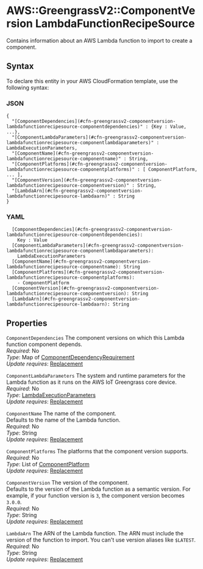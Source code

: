 # AWS::GreengrassV2::ComponentVersion LambdaFunctionRecipeSource<a name="aws-properties-greengrassv2-componentversion-lambdafunctionrecipesource"></a>

Contains information about an AWS Lambda function to import to create a component\.

## Syntax<a name="aws-properties-greengrassv2-componentversion-lambdafunctionrecipesource-syntax"></a>

To declare this entity in your AWS CloudFormation template, use the following syntax:

### JSON<a name="aws-properties-greengrassv2-componentversion-lambdafunctionrecipesource-syntax.json"></a>

```
{
  "[ComponentDependencies](#cfn-greengrassv2-componentversion-lambdafunctionrecipesource-componentdependencies)" : {Key : Value, ...},
  "[ComponentLambdaParameters](#cfn-greengrassv2-componentversion-lambdafunctionrecipesource-componentlambdaparameters)" : LambdaExecutionParameters,
  "[ComponentName](#cfn-greengrassv2-componentversion-lambdafunctionrecipesource-componentname)" : String,
  "[ComponentPlatforms](#cfn-greengrassv2-componentversion-lambdafunctionrecipesource-componentplatforms)" : [ ComponentPlatform, ... ],
  "[ComponentVersion](#cfn-greengrassv2-componentversion-lambdafunctionrecipesource-componentversion)" : String,
  "[LambdaArn](#cfn-greengrassv2-componentversion-lambdafunctionrecipesource-lambdaarn)" : String
}
```

### YAML<a name="aws-properties-greengrassv2-componentversion-lambdafunctionrecipesource-syntax.yaml"></a>

```
  [ComponentDependencies](#cfn-greengrassv2-componentversion-lambdafunctionrecipesource-componentdependencies): 
    Key : Value
  [ComponentLambdaParameters](#cfn-greengrassv2-componentversion-lambdafunctionrecipesource-componentlambdaparameters): 
    LambdaExecutionParameters
  [ComponentName](#cfn-greengrassv2-componentversion-lambdafunctionrecipesource-componentname): String
  [ComponentPlatforms](#cfn-greengrassv2-componentversion-lambdafunctionrecipesource-componentplatforms): 
    - ComponentPlatform
  [ComponentVersion](#cfn-greengrassv2-componentversion-lambdafunctionrecipesource-componentversion): String
  [LambdaArn](#cfn-greengrassv2-componentversion-lambdafunctionrecipesource-lambdaarn): String
```

## Properties<a name="aws-properties-greengrassv2-componentversion-lambdafunctionrecipesource-properties"></a>

`ComponentDependencies`  <a name="cfn-greengrassv2-componentversion-lambdafunctionrecipesource-componentdependencies"></a>
The component versions on which this Lambda function component depends\.  
*Required*: No  
*Type*: Map of [ComponentDependencyRequirement](aws-properties-greengrassv2-componentversion-componentdependencyrequirement.md)  
*Update requires*: [Replacement](https://docs.aws.amazon.com/AWSCloudFormation/latest/UserGuide/using-cfn-updating-stacks-update-behaviors.html#update-replacement)

`ComponentLambdaParameters`  <a name="cfn-greengrassv2-componentversion-lambdafunctionrecipesource-componentlambdaparameters"></a>
The system and runtime parameters for the Lambda function as it runs on the AWS IoT Greengrass core device\.  
*Required*: No  
*Type*: [LambdaExecutionParameters](aws-properties-greengrassv2-componentversion-lambdaexecutionparameters.md)  
*Update requires*: [Replacement](https://docs.aws.amazon.com/AWSCloudFormation/latest/UserGuide/using-cfn-updating-stacks-update-behaviors.html#update-replacement)

`ComponentName`  <a name="cfn-greengrassv2-componentversion-lambdafunctionrecipesource-componentname"></a>
The name of the component\.  
Defaults to the name of the Lambda function\.  
*Required*: No  
*Type*: String  
*Update requires*: [Replacement](https://docs.aws.amazon.com/AWSCloudFormation/latest/UserGuide/using-cfn-updating-stacks-update-behaviors.html#update-replacement)

`ComponentPlatforms`  <a name="cfn-greengrassv2-componentversion-lambdafunctionrecipesource-componentplatforms"></a>
The platforms that the component version supports\.  
*Required*: No  
*Type*: List of [ComponentPlatform](aws-properties-greengrassv2-componentversion-componentplatform.md)  
*Update requires*: [Replacement](https://docs.aws.amazon.com/AWSCloudFormation/latest/UserGuide/using-cfn-updating-stacks-update-behaviors.html#update-replacement)

`ComponentVersion`  <a name="cfn-greengrassv2-componentversion-lambdafunctionrecipesource-componentversion"></a>
The version of the component\.  
Defaults to the version of the Lambda function as a semantic version\. For example, if your function version is `3`, the component version becomes `3.0.0`\.  
*Required*: No  
*Type*: String  
*Update requires*: [Replacement](https://docs.aws.amazon.com/AWSCloudFormation/latest/UserGuide/using-cfn-updating-stacks-update-behaviors.html#update-replacement)

`LambdaArn`  <a name="cfn-greengrassv2-componentversion-lambdafunctionrecipesource-lambdaarn"></a>
The ARN of the Lambda function\. The ARN must include the version of the function to import\. You can't use version aliases like `$LATEST`\.  
*Required*: No  
*Type*: String  
*Update requires*: [Replacement](https://docs.aws.amazon.com/AWSCloudFormation/latest/UserGuide/using-cfn-updating-stacks-update-behaviors.html#update-replacement)